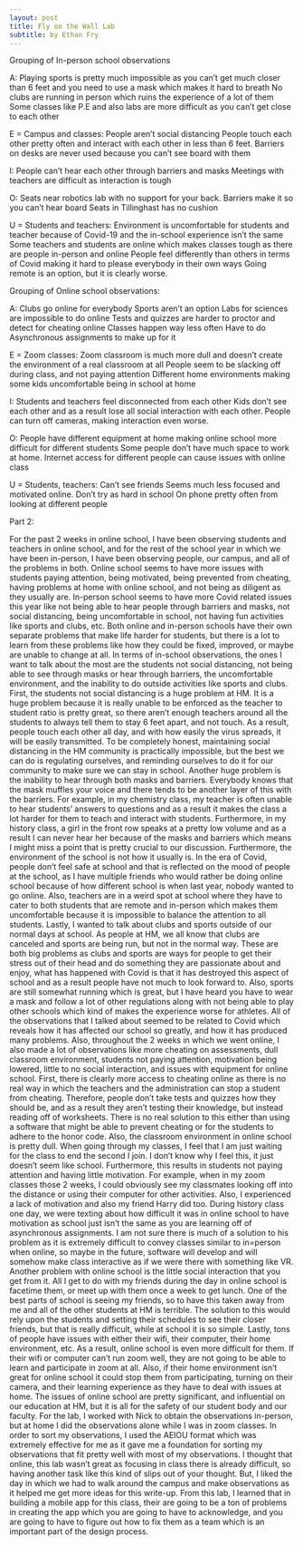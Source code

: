 ```yaml
---
layout: post
title: Fly on the Wall Lab
subtitle: by Ethan Fry
---
```

Grouping of In-person school observations

A:
Playing sports is pretty much impossible as you can’t get much closer than 6 feet and you need to use a mask which makes it hard to breath
No clubs are running in person which ruins the experience of a lot of them
Some classes like P.E and also labs are more difficult as you can’t get close to each other



E = Campus and classes:
People aren’t social distancing
People touch each other pretty often and interact with each other in less than 6 feet.
Barriers on desks are never used because you can’t see board with them


I:
People can’t hear each other through barriers and masks
Meetings with teachers are difficult as interaction is tough


O: 
Seats near robotics lab with no support for your back.
Barriers make it so you can’t hear board
Seats in Tillinghast has no cushion

U = Students and teachers:
Environment is uncomfortable for students and teacher because of Covid-19 and the in-school experience isn’t the same
Some teachers and students are online which makes classes tough as there are people in-person and online
People feel differently than others in terms of Covid making it hard to please everybody in their own ways
Going remote is an option, but it is clearly worse.

Grouping of Online school observations:

A:
Clubs go online for everybody
Sports aren’t an option
Labs for sciences are impossible to do online
Tests and quizzes are harder to proctor and detect for cheating online
Classes happen way less often
Have to do Asynchronous assignments to make up for it


E = Zoom classes:
Zoom classroom is much more dull and doesn’t create the environment of a real classroom at all
People seem to be slacking off during class, and not paying attention
Different home environments making some kids uncomfortable being in school at home


I:
Students and teachers feel disconnected from each other
Kids don’t see each other and as a result lose all social interaction with each other.
People can turn off cameras, making interaction even worse.


O:
People have different equipment at home making online school more difficult for different students
Some people don’t have much space to work at home.
Internet access for different people can cause issues with online class


U = Students, teachers:
Can’t see friends
Seems much less focused and motivated online.
Don’t try as hard in school
On phone pretty often from looking at different people


Part 2:

For the past 2 weeks in online school, I have been observing students and teachers in online school, and for the rest of the school year in which we have been in-person, I have been observing people, our campus, and all of the problems in both. Online school seems to have more issues with students paying attention, being motivated, being prevented from cheating, having problems at home with online school, and not being as diligent as they usually are. In-person school seems to have more Covid related issues this year like not being able to hear people through barriers and masks, not social distancing, being uncomfortable in school, not having fun activities like sports and clubs, etc. Both online and in-person schools have their own separate problems that make life harder for students, but there is a lot to learn from these problems like how they could be fixed, improved, or maybe are unable to change at all.
In terms of in-school observations, the ones I want to talk about the most are the students not social distancing, not being able to see through masks or hear through barriers, the uncomfortable environment, and the inability to do outside activities like sports and clubs. First, the students not social distancing is a huge problem at HM. It is a huge problem because it is really unable to be enforced as the teacher to student ratio is pretty great, so there aren’t enough teachers around all the students to always tell them to stay 6 feet apart, and not touch. As a result, people touch each other all day, and with how easily the virus spreads, it will be easily transmitted. To be completely honest, maintaining social distancing in the HM community is practically impossible, but the best we can do is regulating ourselves, and reminding ourselves to do it for our community to make sure we can stay in school. Another huge problem is the inability to hear through both masks and barriers. Everybody knows that the mask muffles your voice and there tends to be another layer of this with the barriers. For example, in my chemistry class, my teacher is often unable to hear students’ answers to questions and as a result it makes the class a lot harder for them to teach and interact with students. Furthermore, in my history class, a girl in the front row speaks at a pretty low volume and as a result I can never hear her because of the masks and barriers which means I might miss a point that is pretty crucial to our discussion. Furthermore, the environment of the school is not how it usually is. In the era of Covid, people don’t feel safe at school and that is reflected on the mood of people at the school, as I have multiple friends who would rather be doing online school because of how different school is when last year, nobody wanted to go online. Also, teachers are in a weird spot at school where they have to cater to both students that are remote and in-person which makes them uncomfortable because it is impossible to balance the attention to all students. Lastly, I wanted to talk about clubs and sports outside of our normal days at school. As people at HM, we all know that clubs are canceled and sports are being run, but not in the normal way. These are both big problems as clubs and sports are ways for people to get their stress out of their head and do something they are passionate about and enjoy, what has happened with Covid is that it has destroyed this aspect of school and as a result people have not much to look forward to. Also, sports are still somewhat running which is great, but I have heard you have to wear a mask and follow a lot of other regulations along with not being able to play other schools which kind of makes the experience worse for athletes. All of the observations that I talked about seemed to be related to Covid which reveals how it has affected our school so greatly, and how it has produced many problems. 
Also, throughout the 2 weeks in which we went online, I also made a lot of observations like more cheating on assessments, dull classroom environment, students not paying attention, motivation being lowered, little to no social interaction, and issues with equipment for online school. First, there is clearly more access to cheating online as there is no real way in which the teachers and the administration can stop a student from cheating. Therefore, people don’t take tests and quizzes how they should be, and as a result they aren’t testing their knowledge, but instead reading off of worksheets. There is no real solution to this either than using a software that might be able to prevent cheating or for the students to adhere to the honor code. Also, the classroom environment in online school is pretty dull. When going through my classes, I feel that I am just waiting for the class to end the second I join. I don’t know why I feel this, it just doesn’t seem like school. Furthermore, this results in students not paying attention and having little motivation. For example, when in my zoom classes those 2 weeks, I could obviously see my classmates looking off into the distance or using their computer for other activities. Also, I experienced a lack of motivation and also my friend Harry did too. During history class one day, we were texting about how difficult it was in online school to have motivation as school just isn’t the same as you are learning off of asynchronous assignments. I am not sure there is much of a solution to his problem as it is extremely difficult to convey classes similar to in=person when online, so maybe in the future, software will develop and will somehow make class interactive as if we were there with something like VR. Another problem with online school is the little social interaction that you get from it. All I get to do with my friends during the day in online school is facetime them, or meet up with them once a week to get lunch. One of the best parts of school is seeing my friends, so to have this taken away from me and all of the other students at HM is terrible. The solution to this would rely upon the students and setting their schedules to see their closer friends, but that is really difficult, while at school it is so simple. Lastly, tons of people have issues with either their wifi, their computer, their home environment, etc. As a result, online school is even more difficult for them. If their wifi or computer can’t run zoom well, they are not going to be able to learn and participate in zoom at all. Also, if their home environment isn’t great for online school it could stop them from participating, turning on their camera, and their learning experience as they have to deal with issues at home. The issues of online school are pretty significant, and influential on our education at HM, but it is all for the safety of our student body and our faculty.
For the lab, I worked with Nick to obtain the observations in-person, but at home I did the observations alone while I was in zoom classes. In order to sort my observations, I used the AEIOU format which was extremely effective for me as it gave me a foundation for sorting my observations that fit pretty well with most of my observations. I thought that online, this lab wasn’t great as focusing in class there is already difficult, so having another task like this kind of slips out of your thought. But, I liked the day in which we had to walk around the campus and make observations as it helped me get more ideas for this write-up. From this lab, I learned that in building a mobile app for this class, their are going to be a ton of problems in creating the app which you are going to have to acknowledge, and you are going to have to figure out how to fix them as a team which is an important part of the design process.

	




